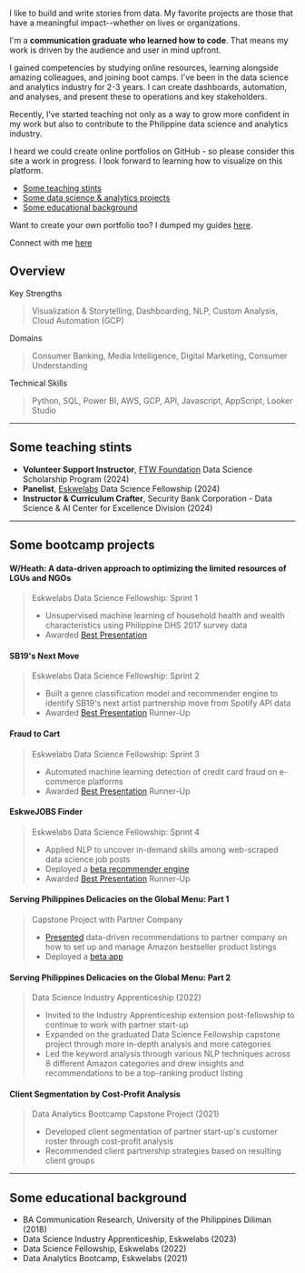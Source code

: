 I like to build and write stories from data. My favorite projects are those that have a meaningful impact--whether on lives or organizations.

I'm a **communication graduate who learned how to code**. That means my work is driven by the audience and user in mind upfront. 

I gained competencies by studying online resources, learning alongside amazing colleagues, and joining boot camps. I've been in the data science and analytics industry for 2-3 years. I can create dashboards, automation, and analyses, and present these to operations and key stakeholders.

Recently, I've started teaching not only as a way to grow more confident in my work but also to contribute to the Philippine data science and analytics industry. 

I heard we could create online portfolios on GitHub - so please consider this site a work in progress. I look forward to learning how to visualize on this platform.

- [Some teaching stints](#some-teaching-stints)
- [Some data science & analytics projects](#some-bootcamp-projects)
- [Some educational background](#some-educational-background)

Want to create your own portfolio too? I dumped my guides [here](https://eageniston.github.io/learn-with-me).

Connect with me [here](linkedin.com/in/eageniston/)

## Overview

Key Strengths
> Visualization & Storytelling, Dashboarding, NLP, Custom Analysis, Cloud Automation (GCP)

Domains
> Consumer Banking, Media Intelligence, Digital Marketing, Consumer Understanding

Technical Skills
> Python, SQL, Power BI, AWS, GCP, API, Javascript, AppScript, Looker Studio

* * * 

## Some teaching stints
- **Volunteer Support Instructor**, [FTW Foundation](https://www.ftwfoundation.org/) Data Science Scholarship Program (2024)
- **Panelist**, [Eskwelabs](https://www.eskwelabs.com/) Data Science Fellowship (2024)
- **Instructor & Curriculum Crafter**, Security Bank Corporation - Data Science & AI Center for Excellence Division (2024)

* * * 

## Some bootcamp projects
#### W/Heath: A data-driven approach to optimizing the limited resources of LGUs and NGOs
> Eskwelabs Data Science Fellowship: Sprint 1
> - Unsupervised machine learning of household health and wealth characteristics using Philippine DHS 2017 survey data
> - Awarded [Best Presentation](https://docs.google.com/presentation/d/16n3iqpbWyFL0vcPoD4dIZhlVr3m_XK90WjfohJL2NJU/edit?usp=sharing)

#### SB19's Next Move
> Eskwelabs Data Science Fellowship: Sprint 2
> - Built a genre classification model and recommender engine to identify SB19's next artist partnership move from Spotify API data
> - Awarded [Best Presentation](https://docs.google.com/presentation/d/14I2pltc1iLHUohOZ2jD-vQA043Pa4XVNzQ-oDeMdajk/edit?usp=sharing) Runner-Up

#### Fraud to Cart
> Eskwelabs Data Science Fellowship: Sprint 3
> - Automated machine learning detection of credit card fraud on e-commerce platforms
> - Awarded [Best Presentation](https://docs.google.com/presentation/d/14I2pltc1iLHUohOZ2jD-vQA043Pa4XVNzQ-oDeMdajk/edit?usp=sharing) Runner-Up

#### EskweJOBS Finder
> Eskwelabs Data Science Fellowship: Sprint 4
> - Applied NLP to uncover in-demand skills among web-scraped data science job posts
> - Deployed a [beta recommender engine](https://eskwejobsfinder.herokuapp.com/)
> - Awarded [Best Presentation](https://docs.google.com/presentation/d/14I2pltc1iLHUohOZ2jD-vQA043Pa4XVNzQ-oDeMdajk/edit?usp=sharing) Runner-Up

#### Serving Philippines Delicacies on the Global Menu: Part 1
> Capstone Project with Partner Company
> - [Presented](https://docs.google.com/presentation/d/1mGFizQuTi3_4Qi-RLS1p3oFvN9tIj3SEezjgjtGAWF8/edit?usp=sharing) data-driven recommendations to partner company on how to set up and manage Amazon bestseller product listings 
> - Deployed a [beta app](https://jplaulau14-dsf9-capstone-main-hauaqj.streamlitapp.com/)

#### Serving Philippines Delicacies on the Global Menu: Part 2
> Data Science Industry Apprenticeship (2022)
> - Invited to the Industry Apprenticeship extension post-fellowship to continue to work with partner start-up
> - Expanded on the graduated Data Science Fellowship capstone project through more in-depth analysis and more categories
> - Led the keyword analysis through various NLP techniques across 8 different Amazon categories and drew insights and recommendations to be a top-ranking product listing

#### Client Segmentation by Cost-Profit Analysis
> Data Analytics Bootcamp Capstone Project (2021)
> - Developed client segmentation of partner start-up's customer roster through cost-profit analysis
> - Recommended client partnership strategies based on resulting client groups

* * * 

## Some educational background
- BA Communication Research, University of the Philippines Diliman (2018)
- Data Science Industry Apprenticeship, Eskwelabs (2023)								       		
- Data Science Fellowship, Eskwelabs (2022)	 			        		
- Data Analytics Bootcamp, Eskwelabs (2021)


